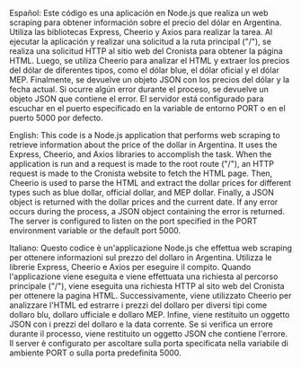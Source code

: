 Español:
Este código es una aplicación en Node.js que realiza un web scraping para obtener información sobre el precio del dólar en Argentina. Utiliza las bibliotecas Express, Cheerio y Axios para realizar la tarea. Al ejecutar la aplicación y realizar una solicitud a la ruta principal ("/"), se realiza una solicitud HTTP al sitio web del Cronista para obtener la página HTML. Luego, se utiliza Cheerio para analizar el HTML y extraer los precios del dólar de diferentes tipos, como el dólar blue, el dólar oficial y el dólar MEP. Finalmente, se devuelve un objeto JSON con los precios del dólar y la fecha actual. Si ocurre algún error durante el proceso, se devuelve un objeto JSON que contiene el error. El servidor está configurado para escuchar en el puerto especificado en la variable de entorno PORT o en el puerto 5000 por defecto.

English:
This code is a Node.js application that performs web scraping to retrieve information about the price of the dollar in Argentina. It uses the Express, Cheerio, and Axios libraries to accomplish the task. When the application is run and a request is made to the root route ("/"), an HTTP request is made to the Cronista website to fetch the HTML page. Then, Cheerio is used to parse the HTML and extract the dollar prices for different types such as blue dollar, official dollar, and MEP dollar. Finally, a JSON object is returned with the dollar prices and the current date. If any error occurs during the process, a JSON object containing the error is returned. The server is configured to listen on the port specified in the PORT environment variable or the default port 5000.

Italiano:
Questo codice è un'applicazione Node.js che effettua web scraping per ottenere informazioni sul prezzo del dollaro in Argentina. Utilizza le librerie Express, Cheerio e Axios per eseguire il compito. Quando l'applicazione viene eseguita e viene effettuata una richiesta al percorso principale ("/"), viene eseguita una richiesta HTTP al sito web del Cronista per ottenere la pagina HTML. Successivamente, viene utilizzato Cheerio per analizzare l'HTML ed estrarre i prezzi del dollaro per diversi tipi come dollaro blu, dollaro ufficiale e dollaro MEP. Infine, viene restituito un oggetto JSON con i prezzi del dollaro e la data corrente. Se si verifica un errore durante il processo, viene restituito un oggetto JSON che contiene l'errore. Il server è configurato per ascoltare sulla porta specificata nella variabile di ambiente PORT o sulla porta predefinita 5000.